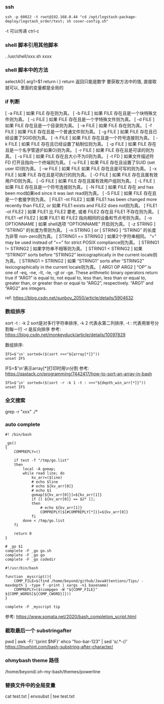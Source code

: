 ### ssh
```
ssh -p 60022 -t root@192.168.0.44 "cd /opt/logstash-package-deploy/logstash_order/test; sh cover-config.sh"
```
-t 可以传递 ctrl-c


### shell 脚本引用其他脚本
. /usr/shell/xxx.sh
xxxx

### shell 脚本中的方法
selectA(){
  arg1=$1
  return i
}
return 返回只能是数字
要获取方法中的值, 直接取就可以, 里面的变量都是全局的


### if 判断
[ -a FILE ]  如果 FILE 存在则为真。 
[ -b FILE ]  如果 FILE 存在且是一个块特殊文件则为真。 
[ -c FILE ]  如果 FILE 存在且是一个字特殊文件则为真。 
[ -d FILE ]  如果 FILE 存在且是一个目录则为真。 
[ -e FILE ]  如果 FILE 存在则为真。 
[ -f FILE ]  如果 FILE 存在且是一个普通文件则为真。 
[ -g FILE ] 如果 FILE 存在且已经设置了SGID则为真。 [ -h FILE ]  如果 FILE 存在且是一个符号连接则为真。 
[ -k FILE ]  如果 FILE 存在且已经设置了粘制位则为真。 
[ -p FILE ]  如果 FILE 存在且是一个名字管道(F如果O)则为真。 
[ -r FILE ]  如果 FILE 存在且是可读的则为真。 
[ -s FILE ]  如果 FILE 存在且大小不为0则为真。 
[ -t FD ]  如果文件描述符 FD 打开且指向一个终端则为真。 
[ -u FILE ]  如果 FILE 存在且设置了SUID (set user ID)则为真。 
[ -w FILE ]  如果 FILE 如果 FILE 存在且是可写的则为真。 
[ -x FILE ]  如果 FILE 存在且是可执行的则为真。 
[ -O FILE ]  如果 FILE 存在且属有效用户ID则为真。 
[ -G FILE ]  如果 FILE 存在且属有效用户组则为真。 
[ -L FILE ]  如果 FILE 存在且是一个符号连接则为真。 
[ -N FILE ]  如果 FILE 存在 and has been mod如果ied since it was last read则为真。 
[ -S FILE ]  如果 FILE 存在且是一个套接字则为真。 
[ FILE1 -nt FILE2 ]  如果 FILE1 has been changed more recently than FILE2, or 如果 FILE1 exists and FILE2 does not则为真。 
[ FILE1 -ot FILE2 ]  如果 FILE1 比 FILE2 要老, 或者 FILE2 存在且 FILE1 不存在则为真。 
[ FILE1 -ef FILE2 ]  如果 FILE1 和 FILE2 指向相同的设备和节点号则为真。 
[ -o OPTIONNAME ]  如果 shell选项 “OPTIONNAME” 开启则为真。 
[ -z STRING ]  “STRING” 的长度为零则为真。 
[ -n STRING ] or [ STRING ]  “STRING” 的长度为非零 non-zero则为真。 
[ STRING1 == STRING2 ]  如果2个字符串相同。 “=” may be used instead of “==” for strict POSIX compliance则为真。 
[ STRING1 != STRING2 ]  如果字符串不相等则为真。
[ STRING1 < STRING2 ]  如果 “STRING1” sorts before “STRING2” lexicographically in the current locale则为真。 
[ STRING1 > STRING2 ]  如果 “STRING1” sorts after “STRING2” lexicographically in the current locale则为真。 
[ ARG1 OP ARG2 ] “OP” is one of -eq, -ne, -lt, -le, -gt or -ge. These arithmetic binary operators return true if “ARG1” is equal to, not equal to, less than, less than or equal to, greater than, or greater than or equal to “ARG2”, respectively. “ARG1” and “ARG2” are integers.

ref: https://blog.csdn.net/sunboy_2050/article/details/5904632


### 数组排序
sort -t : -k 2
sort是对多行字符串排序, -k 2 代表永第二列排序, -t : 代表用冒号分割每一行
-r 是反向排序
参考: https://blog.csdn.net/monkeyduck/article/details/10097829

数组排序: 
```
IFS=$'\n' sorted=($(sort <<<"${array[*]}"))
unset IFS
```
IFS=$'\n'表示array[*]打印时用\n分割
参考: https://qastack.cn/programming/7442417/how-to-sort-an-array-in-bash

```
IFS=$'\n' sorted=($(sort -r -k 1 -t : <<<"${depth_win_arr[*]}"))
unset IFS
```

### 全文搜索
grep -r "xxx" ./*

### auto complete
```
#! /bin/bash

_go()
{
    COMPREPLY=()

    if test -f "/tmp/go.list"
    then
        local -A gomap;
        while read line; do
            kv_arr=($line)
            # echo $line
            # echo ${kv_arr[0]}
            # echo $1
            gomap[${kv_arr[0]}]=${kv_arr[1]}
            if [[ ${kv_arr[0]} == $2* ]];
            then
                # echo ${kv_arr[1]}
                COMPREPLY[${#COMPREPLY[*]}]=${kv_arr[0]}
            fi
        done < /tmp/go.list
    fi

    return 0
}

# _go $1
complete -F _go go.sh
complete -F _go go
complete -F _go codedir

```

```
#!/usr/bin/bash

function _myscript(){
    COMP_FILE=$(find /home/beyond/github/JavaAttentions/Tips/ -maxdepth 1 -type f -print | xargs -n1 basename)
    COMPREPLY=($(compgen -W "${COMP_FILE}" ${COMP_WORDS[${COMP_CWORD}]}))
}

complete -F _myscript tip
```

参考: https://www.somata.net/2020/bash_completion_script.html


### 截取最后一个  substringafter
pwd | awk -F/ '{print $NF}'
ehco "foo-bar-123" | sed 's/.*-//'
https://linuxhint.com/bash-substring-after-character/



### ohmybash theme 路径
/home/beyond/.oh-my-bash/themes/powerline



### 替换文件中的全局变量
cat test.txt | envsubst | tee test.txt

